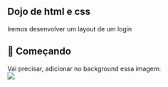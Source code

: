 ## Dojo de html e css
Iremos desenvolver um layout de um login

## 🚀 Começando
Vai precisar, adicionar no background essa imagem:<br />
<img src="test.jspb" />
